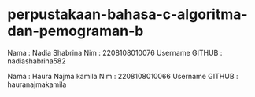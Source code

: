 # perpustakaan-bahasa-c-algoritma-dan-pemograman-b

Nama             : Nadia Shabrina
Nim              : 2208108010076
Username GITHUB  : nadiashabrina582


Nama             : Haura Najma kamila
Nim              : 2208108010066
Username GITHUB  : hauranajmakamila

